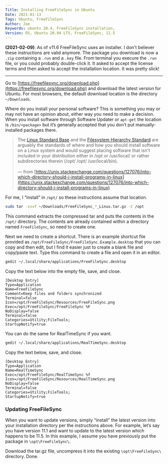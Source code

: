 ```yaml
---
Title: Installing FreeFileSync in Ubuntu
Date: 2021-01-13
Tags: Ubuntu, FreeFileSync
Author: Joe
Keywords: ubuntu 20.4, FreeFileSync installation,
Version: OS, Ubuntu 20.04 LTS, FreeFileSync, 11.5
---
```


**(2021-02-09)**: As of v11.6 FreeFileSync uses an installer. I don't believer these instructions are valid anymore. The package you download is now a `.zip` containing a `.run` and a `.key` file. From terminal you execure the `.run` file, or you could probably double-click it. It asked to accept the license terms and then asked to accept the installation location. It was pretty slick!

------

Go to [https://freefilesync.org/download.php](https://freefilesync.org/download.php) and download the latest version for Ubuntu. For most browsers, the default download location is the directory `~/Downloads`. 

Where do you install your personal software? This is something you may or may not have an opinion about, either way you need to make a decision. When you install software through Software Updater or `apt-get` the location is `/bin/<package>` but it’s generally accepted that you don’t put manually-installed packages there. 

> The [Linux Standard Base](http://en.wikipedia.org/wiki/Linux_Standard_Base) and the [Filesystem Hierarchy Standard](http://en.wikipedia.org/wiki/Filesystem_Hierarchy_Standard) are arguably the standards of where and how you should install software on a Linux system and would suggest placing software that isn't included in your distribution either in /opt or /usr/local/ or rather subdirectories therein (/opt/<package>  /opt/<provider>  /usr/local/bin).  <br><br>
— from [https://unix.stackexchange.com/questions/127076/into-which-directory-should-i-install-programs-in-linux](https://unix.stackexchange.com/questions/127076/into-which-directory-should-i-install-programs-in-linux)

For me, I “install” in `/opt/` so these instructions assume that location. 

```bash
sudo tar -zxvf ~/Downloads/FreeFileSync_*_Linux.tar.gz -C /opt
```
This command extracts the compressed tar and puts the contents in the `/opt/` directory. The contents are already contained within a directory named `FreeFileSync`, so need to create one. 

Next we need to create a shortcut. There is an example shortcut file provided as `/opt/FreeFileSync/FreeFileSync.Example.desktop` that you can copy and then edit, but I find it easier just to create a blank file and copy/paste text. Type this command to create a file and open it in an editor.

```bash
gedit ~/.local/share/applications/FreeFileSync.desktop
```
Copy the text below into the empty file, save, and close.
```
[Desktop Entry]
Type=Application
Name=FreeFileSync
Comment=Keep files and folders synchronized
Terminal=false
Icon=/opt/FreeFileSync/Resources/FreeFileSync.png
Exec=/opt/FreeFileSync/FreeFileSync %F 
NoDisplay=false
Terminal=false
Categories=Utility;FileTools;
StartupNotify=true
```
You can do the same for RealTimeSync if you want.
```bash
gedit ~/.local/share/applications/RealTimeSync.desktop
```
Copy the text below, save, and close.
```
[Desktop Entry]
Type=Application
Name=RealTimeSync
Exec=/opt/FreeFileSync/RealTimeSync %f
Icon=/opt/FreeFileSync/Resources/RealTimeSync.png
NoDisplay=false
Terminal=false
Categories=Utility;FileTools;
StartupNotify=true
```

### Updating FreeFileSync

When you want to update versions, simply “install” the latest version into your installation directory per the instructions above. For example, let’s say you have version 11.1 and want to update to the latest version which happens to be 11.5. In this example, I assume you have previously put the package in `\opt\FreeFileSync\`. 

Download the tar.gz file, uncompress it into the existing `\opt\FreeFileSync\` directory. Done. 